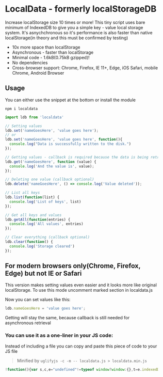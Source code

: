 # LocalData - formerly localStorageDB
Increase localStorage size 10 times or more! This tiny script uses bare minimum of IndexedDB to give you a simple key - value local storage system. It's asnychchronous so it's performance is also faster than native localStorage(in theory and this must be confirmed by testing)

* 10x more space than localStorage
* Asynchronous - faster than localStorage
* Minimal code - 1.6kB(0.75kB gzipped)!
* No dependencies
* Cross-browser support: Chrome, Firefox, IE 11+, Edge, iOS Safari, mobile Chrome, Android Browser

## Usage

You can either use the snippet at the bottom or install the module

`npm i localdata`

```javascript
import ldb from 'localdata'

// Setting values
ldb.set('nameGoesHere', 'value goes here');
// or 
ldb.set('nameGoesHere', 'value goes here', function(){
  console.log("Data is successfully written to the disk.")
}); 

// Getting values - callback is required because the data is being retrieved asynchronously:
ldb.get('nameGoesHere', function (value) {
  console.log('And the value is', value);
});

// Deleting one value (callback optional)
ldb.delete('nameGoesHere', () => console.log('Value deleted'));

// List all keys
ldb.list(function(list) {
  console.log('List of keys', list)
});

// Get all keys and values
ldb.getAll(function(entries) {
  console.log('All values', entries)
});

// Clear everything (callback optional)
ldb.clear(function() {
  console.log('Storage cleared')
});
```

## For modern browsers only(Chrome, Firefox, Edge) but not IE or Safari

This version makes setting values even easier and it looks more like original localStorage. To use this mode uncomment marked section in localdata.js

Now you can set values like this:
```javascript
ldb.nameGoesHere = 'value goes here';
```

Getting will stay the same, because callback is still needed for asynchronous retrieval

### You can use it as a one-liner in your JS code:
Instead of including a file you can copy and paste this piece of code to your JS file

> Minified by `uglifyjs -c -m -- localdata.js > localdata.min.js`

```javascript
!function(){var s,c,e="undefined"!=typeof window?window:{},t=e.indexedDB||e.mozIndexedDB||e.webkitIndexedDB||e.msIndexedDB;"undefined"==typeof window||t?((t=t.open("ldb",1)).onsuccess=function(e){s=this.result},t.onerror=function(e){console.error("indexedDB request error"),console.log(e)},t={get:(c={ready:!(t.onupgradeneeded=function(e){s=null,e.target.result.createObjectStore("s",{keyPath:"k"}).transaction.oncomplete=function(e){s=e.target.db}}),get:function(e,t){s?s.transaction("s").objectStore("s").get(e).onsuccess=function(e){e=e.target.result&&e.target.result.v||null;t(e)}:setTimeout(function(){c.get(e,t)},50)},set:function(t,n,o){if(s){let e=s.transaction("s","readwrite");e.oncomplete=function(e){"Function"==={}.toString.call(o).slice(8,-1)&&o()},e.objectStore("s").put({k:t,v:n}),e.commit()}else setTimeout(function(){c.set(t,n,o)},50)},delete:function(e,t){s?s.transaction("s","readwrite").objectStore("s").delete(e).onsuccess=function(e){t&&t()}:setTimeout(function(){c.delete(e,t)},50)},list:function(t){s?s.transaction("s").objectStore("s").getAllKeys().onsuccess=function(e){e=e.target.result||null;t(e)}:setTimeout(function(){c.list(t)},50)},getAll:function(t){s?s.transaction("s").objectStore("s").getAll().onsuccess=function(e){e=e.target.result||null;t(e)}:setTimeout(function(){c.getAll(t)},50)},clear:function(t){s?s.transaction("s","readwrite").objectStore("s").clear().onsuccess=function(e){t&&t()}:setTimeout(function(){c.clear(t)},50)}}).get,set:c.set,delete:c.delete,list:c.list,getAll:c.getAll,clear:c.clear},e.ldb=t,"undefined"!=typeof module&&(module.exports=t)):console.error("indexDB not supported")}();


```

